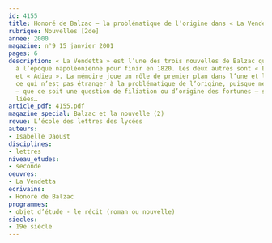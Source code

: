 ```yaml
---
id: 4155
title: Honoré de Balzac – la problématique de l’origine dans « La Vendetta »
rubrique: Nouvelles [2de]
annee: 2000
magazine: n°9 15 janvier 2001
pages: 6
description: « La Vendetta » est l’une des trois nouvelles de Balzac qui commencent
  à l’époque napoléonienne pour finir en 1820. Les deux autres sont « L’Auberge rouge »
  et « Adieu ». La mémoire joue un rôle de premier plan dans l’une et l’autre nouvelles,
  ce qui n’est pas étranger à la problématique de l’origine, puisque mémoire et origine
  – que ce soit une question de filiation ou d’origine des fortunes – sont intimement
  liées…
article_pdf: 4155.pdf
magazine_special: Balzac et la nouvelle (2)
revue: L’école des lettres des lycées
auteurs:
- Isabelle Daoust
disciplines:
- lettres
niveau_etudes:
- seconde
oeuvres:
- La Vendetta
ecrivains:
- Honoré de Balzac
programmes:
- objet d’étude - le récit (roman ou nouvelle)
siecles:
- 19e siècle
---
```

